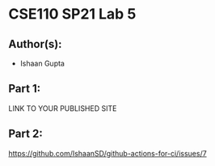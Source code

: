 # CSE110 SP21 Lab 5

## Author(s):

- Ishaan Gupta

## Part 1:

LINK TO YOUR PUBLISHED SITE

## Part 2:

https://github.com/IshaanSD/github-actions-for-ci/issues/7
